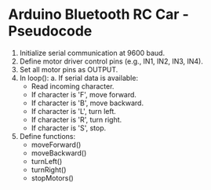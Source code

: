 # Arduino Bluetooth RC Car - Pseudocode

1. Initialize serial communication at 9600 baud.
2. Define motor driver control pins (e.g., IN1, IN2, IN3, IN4).
3. Set all motor pins as OUTPUT.
4. In loop():
   a. If serial data is available:
      - Read incoming character.
      - If character is 'F', move forward.
      - If character is 'B', move backward.
      - If character is 'L', turn left.
      - If character is 'R', turn right.
      - If character is 'S', stop.
5. Define functions:
   - moveForward()
   - moveBackward()
   - turnLeft()
   - turnRight()
   - stopMotors()